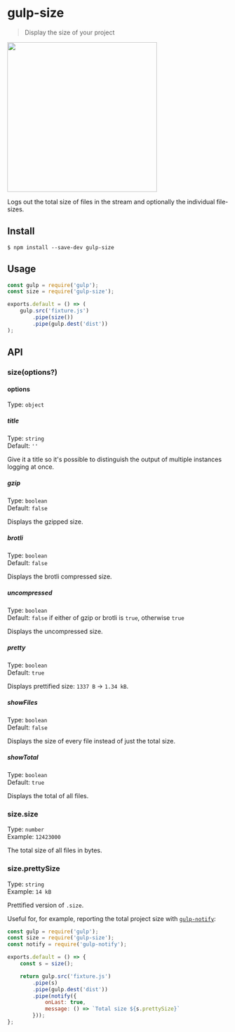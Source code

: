 # gulp-size

> Display the size of your project

<img src="screenshot.png" width="341">

Logs out the total size of files in the stream and optionally the individual file-sizes.


## Install

```
$ npm install --save-dev gulp-size
```


## Usage

```js
const gulp = require('gulp');
const size = require('gulp-size');

exports.default = () => (
	gulp.src('fixture.js')
		.pipe(size())
		.pipe(gulp.dest('dist'))
);
```


## API

### size(options?)

#### options

Type: `object`

##### title

Type: `string`<br>
Default: `''`

Give it a title so it's possible to distinguish the output of multiple instances logging at once.

##### gzip

Type: `boolean`<br>
Default: `false`

Displays the gzipped size.

##### brotli

Type: `boolean`<br>
Default: `false`

Displays the brotli compressed size.

##### uncompressed

Type: `boolean`<br>
Default: `false` if either of gzip or brotli is `true`, otherwise `true`

Displays the uncompressed size.

##### pretty

Type: `boolean`<br>
Default: `true`

Displays prettified size: `1337 B` → `1.34 kB`.

##### showFiles

Type: `boolean`<br>
Default: `false`

Displays the size of every file instead of just the total size.

##### showTotal

Type: `boolean`<br>
Default: `true`

Displays the total of all files.

### size.size

Type: `number`<br>
Example: `12423000`

The total size of all files in bytes.

### size.prettySize

Type: `string`<br>
Example: `14 kB`

Prettified version of `.size`.

Useful for, for example, reporting the total project size with [`gulp-notify`](https://github.com/mikaelbr/gulp-notify):

```js
const gulp = require('gulp');
const size = require('gulp-size');
const notify = require('gulp-notify');

exports.default = () => {
	const s = size();

	return gulp.src('fixture.js')
		.pipe(s)
		.pipe(gulp.dest('dist'))
		.pipe(notify({
			onLast: true,
			message: () => `Total size ${s.prettySize}`
		}));
};
```

